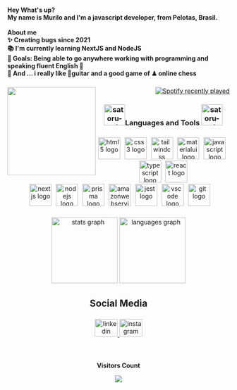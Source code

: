 <h4 align="left">Hey  What's up?<br>My name is Murilo and I'm a javascript developer, from  Pelotas, Brasil.<br><br>About me<br>✨ Creating bugs since 2021<br>📚 I'm currently learning NextJS and NodeJS<br>🎯 Goals: Being able to go anywhere working with programming and speaking fluent English 🚀<br>🎲 And ... i really like 🎸guitar and a good game of ♟ online chess</h4>

###

<img align="left" height="200" src="https://github.com/xmurilo/xmurilo/assets/107772420/79022f44-8002-47d8-a18f-304946360020"  />

###

<div align="right">
  <a href="https://open.spotify.com/user/77ow6oi84ibjyf00oc10ullhh">
    <img src="https://spotify-recently-played-readme.vercel.app/api?user=77ow6oi84ibjyf00oc10ullhh&count=5&unique=true" alt="Spotify recently played"  />
  </a>
</div>

###

 <h3 align="center"> <img width="48" height="48" src="https://img.icons8.com/doodle/48/satoru-gojo.png" alt="satoru-gojo"/>Languages and Tools <img width="48" height="48" src="https://img.icons8.com/doodle/48/satoru-gojo.png" alt="satoru-gojo"/> </h3> 

###

<div align="center">
  <!-- Primeira linha de imagens -->
  <div>
    <img src="https://skillicons.dev/icons?i=html" height="50" alt="html5 logo" />
    <img width="2" />
    <img src="https://skillicons.dev/icons?i=css" height="50" alt="css3 logo" />
    <img width="2" />
    <img src="https://skillicons.dev/icons?i=tailwind" height="50" alt="tailwindcss logo" />
    <img width="2" />
    <img src="https://cdn.simpleicons.org/mui/007FFF" height="50" alt="materialui logo" />
    <img width="2" />
    <img src="https://skillicons.dev/icons?i=js" height="50" alt="javascript logo" />
    <img width="2" />
    <img src="https://skillicons.dev/icons?i=ts" height="50" alt="typescript logo" />
    <img width="2" />
    <img src="https://skillicons.dev/icons?i=react" height="50" alt="react logo" />
  </div>
  <!-- Segunda linha de imagens -->
  <div>
    <img width="2" />
    <img src="https://cdn.jsdelivr.net/gh/devicons/devicon/icons/nextjs/nextjs-original.svg" height="50" alt="nextjs logo" />
    <img width="2" />
    <img src="https://skillicons.dev/icons?i=nodejs" height="50" alt="nodejs logo" />
    <img  width="2"/>
    <img src="https://skillicons.dev/icons?i=prisma" height="50" alt="prisma logo" />
    <img width="2" />
    <img src="https://skillicons.dev/icons?i=aws" height="50" alt="amazonwebservices logo" />
    <img width="2" />
    <img src="https://skillicons.dev/icons?i=jest" height="50" alt="jest logo" />
    <img width="2" />
    <img src="https://skillicons.dev/icons?i=vscode" height="50" alt="vscode logo" />
    <img width="2" />
    <img src="https://skillicons.dev/icons?i=git" height="50" alt="git logo" />
  </div>
</div>


###

<div align="center">
  <img src="https://github-readme-stats.vercel.app/api?username=xmurilo&hide_title=false&hide_rank=false&show_icons=true&include_all_commits=true&count_private=true&disable_animations=false&theme=material-palenight&locale=en&hide_border=false&order=1" height="150" alt="stats graph"  />
  <img src="https://github-readme-stats.vercel.app/api/top-langs?username=xmurilo&locale=en&hide_title=false&layout=compact&card_width=320&langs_count=5&theme=material-palenight&hide_border=false&order=2" height="150" alt="languages graph"  />
</div>

###

<h2 align="center">Social Media</h2>

###

<div align="center">
  <a href="https://www.linkedin.com/in/murilo-silva-a85b7526b/" target="_blank">
    <img src="https://raw.githubusercontent.com/maurodesouza/profile-readme-generator/master/src/assets/icons/social/linkedin/default.svg" width="52" height="40" alt="linkedin logo"  />
  </a>
  <a href="https://www.instagram.com/yxmurilo/" target="_blank">
    <img src="https://raw.githubusercontent.com/maurodesouza/profile-readme-generator/master/src/assets/icons/social/instagram/default.svg" width="52" height="40" alt="instagram logo"  />
  </a>
</div>

###

 <div align="center">
<br><p align="centre"><b>Visitors Count</b></p>  
<p align="center"><img align="center" src="https://profile-counter.glitch.me/{xmurilo}/count.svg" /></p> 
<br></div>

###

